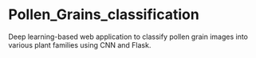 # Pollen_Grains_classification
Deep learning-based web application to classify pollen grain images into various plant families using CNN and Flask.
